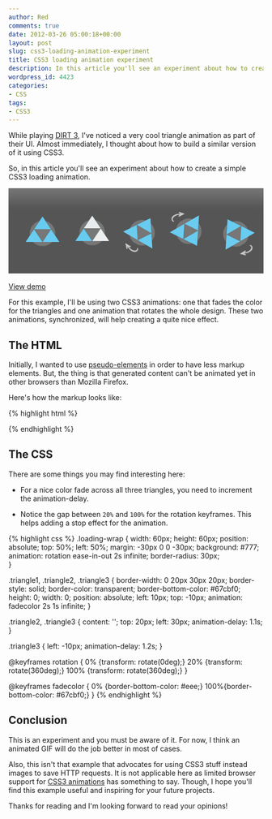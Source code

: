```yaml
---
author: Red
comments: true
date: 2012-03-26 05:00:18+00:00
layout: post
slug: css3-loading-animation-experiment
title: CSS3 loading animation experiment
description: In this article you'll see an experiment about how to create a simple CSS3 loading animation.
wordpress_id: 4423
categories:
- CSS
tags:
- CSS3
---
```


While playing [DIRT 3](http://www.gamespot.com/dirt-3/), I've noticed a very cool triangle animation as part of their UI. Almost immediately, I thought about how to build a similar version of it using CSS3. 

So, in this article you'll see an experiment about how to create a simple CSS3 loading animation.

![CSS3 loading animation](/wp-content/uploads/2012/03/css3-loading-animation.png)

<!-- more -->

[View demo](/wp-content/uploads/2012/03/css3-loading-animation-experiment-demo.html)


For this example, I'll be using two CSS3 animations: one that fades the color for the triangles and one animation that rotates the whole design. These two animations, synchronized, will help creating a quite nice effect.

## The HTML

Initially, I wanted to use [pseudo-elements](http://www.red-team-design.com/before-after-pseudo-elements) in order to have less markup elements. But, the thing is that generated content can't be animated yet in other browsers than Mozilla Firefox.

Here's how the markup looks like:
    
{% highlight html %}
<div class="loading-wrap">
  <div class="triangle1"></div>
  <div class="triangle2"></div>
  <div class="triangle3"></div>
</div>
{% endhighlight %}

## The CSS

There are some things you may find interesting here:
	
  * For a nice color fade across all three triangles, you need to increment the animation-delay.
	
  * Notice the gap between `20%` and `100%` for the rotation keyframes. This helps adding a stop effect for the animation.
    
{% highlight css %}
.loading-wrap {
  width: 60px; height: 60px;
  position: absolute;
  top: 50%; left: 50%;
  margin: -30px 0 0 -30px;
  background: #777;      
  animation: rotation ease-in-out 2s infinite;
  border-radius: 30px;      
}

.triangle1, .triangle2, .triangle3 {
  border-width: 0 20px 30px 20px;
  border-style: solid;
  border-color: transparent;
  border-bottom-color: #67cbf0;
  height: 0; width: 0;
  position: absolute;
  left: 10px; top: -10px;
  animation: fadecolor 2s 1s infinite;
}

.triangle2, .triangle3 {
  content: '';
  top: 20px; left: 30px;
  animation-delay: 1.1s;
}

.triangle3 {
  left: -10px;
  animation-delay: 1.2s;
}

@keyframes rotation {
    0% {transform: rotate(0deg);}
    20% {transform: rotate(360deg);}
    100% {transform: rotate(360deg);}
}

@keyframes fadecolor {
    0% {border-bottom-color: #eee;}
    100%{border-bottom-color: #67cbf0;}
}
{% endhighlight %}


## Conclusion

This is an experiment and you must be aware of it. For now, I think an animated GIF will do the job better in most of cases.

Also, this isn't that example that advocates for using CSS3 stuff instead images to save HTTP requests. It is not applicable here as limited browser support for [CSS3 animations](http://www.red-team-design.com/cool-notification-messages-with-css3-jquery) has something to say. Though, I hope you'll find this example useful and inspiring for your future projects. 

Thanks for reading and I'm looking forward to read your opinions!